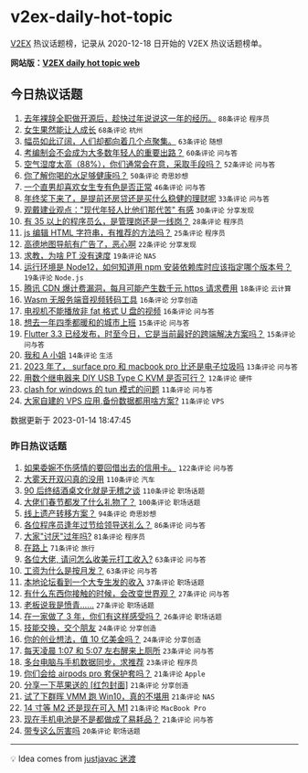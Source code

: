 # v2ex-daily-hot-topic

[V2EX](https://www.v2ex.com/) 热议话题榜，记录从 2020-12-18 日开始的 V2EX 热议话题榜单。

**网站版：[V2EX daily hot topic web](https://boojack.github.io/v2ex-daily-hot-topic-web/)**

## 今日热议话题

<!-- TODAY BEGIN -->

1. [去年裸辞全职做开源后，趁快过年说说这一年的经历。](https://www.v2ex.com/t/908861) `88条评论` `程序员`
1. [女生果然能让人成长](https://www.v2ex.com/t/908887) `68条评论` `杭州`
1. [幅员如此辽阔，人们却都向着几个点聚集。](https://www.v2ex.com/t/908907) `63条评论` `随想`
1. [考编制会不会成为大多数年轻人的重要出路？](https://www.v2ex.com/t/908862) `60条评论` `问与答`
1. [空气湿度太高（88%），你们通常会在意，采取手段吗？](https://www.v2ex.com/t/908860) `52条评论` `问与答`
1. [你了解你喝的水足够健康吗？](https://www.v2ex.com/t/908930) `50条评论` `奇思妙想`
1. [一个直男却喜欢女生专有色是否正常](https://www.v2ex.com/t/908910) `46条评论` `问与答`
1. [年终奖下来了，是提前还房贷还是买什么稳健的理财呢](https://www.v2ex.com/t/908892) `33条评论` `问与答`
1. [观戴建业观点："现代年轻人比他们那代苦" 有感](https://www.v2ex.com/t/908908) `30条评论` `分享发现`
1. [有 35 以上的程序员么，是管理岗还是一线岗？](https://www.v2ex.com/t/908947) `28条评论` `程序员`
1. [js 编辑 HTML 字符串，有推荐的方法吗？](https://www.v2ex.com/t/908899) `25条评论` `程序员`
1. [高德地图导航有广告了，恶心啊](https://www.v2ex.com/t/908870) `22条评论` `分享发现`
1. [求教，为啥 PT 没有速度](https://www.v2ex.com/t/908942) `19条评论` `NAS`
1. [运行环境是 Node12，如何知道用 npm 安装依赖库时应该指定哪个版本号？](https://www.v2ex.com/t/908873) `19条评论` `Node.js`
1. [腾讯 CDN 爆计费漏洞，每月可能产生数千元 https 请求费用](https://www.v2ex.com/t/908877) `18条评论` `云计算`
1. [Wasm 无服务端音视频转码工具](https://www.v2ex.com/t/908890) `16条评论` `分享创造`
1. [电视机不能播放非 fat 格式 U 盘的视频](https://www.v2ex.com/t/908864) `16条评论` `问与答`
1. [想去一年四季都暖和的城市上班](https://www.v2ex.com/t/908962) `15条评论` `问与答`
1. [Flutter 3.3 已经发布，时至今日，它是当前最好的跨端解决方案吗？](https://www.v2ex.com/t/908849) `15条评论` `问与答`
1. [我和 A 小姐](https://www.v2ex.com/t/908879) `14条评论` `生活`
1. [2023 年了， surface pro 和 macbook pro 比还是电子垃圾吗](https://www.v2ex.com/t/908922) `13条评论` `问与答`
1. [用数个继电器来 DIY USB Type C KVM 是否可行？](https://www.v2ex.com/t/908847) `12条评论` `硬件`
1. [clash for windows 的 tun 模式的问题](https://www.v2ex.com/t/908951) `11条评论` `问与答`
1. [大家自建的 VPS 应用,备份数据都用啥方案?](https://www.v2ex.com/t/908918) `11条评论` `VPS`

数据更新于 2023-01-14 18:47:45

<!-- TODAY END -->

### 昨日热议话题

<!-- YESTERDAY BEGIN -->

1. [如果委婉不伤感情的要回借出去的信用卡。](https://www.v2ex.com/t/908644) `122条评论` `问与答`
1. [大雾天开双闪真的没用](https://www.v2ex.com/t/908586) `110条评论` `汽车`
1. [90 后终结酒桌文化就是无稽之谈](https://www.v2ex.com/t/908634) `110条评论` `职场话题`
1. [大佬们春节都发了什么礼物了？](https://www.v2ex.com/t/908672) `100条评论` `职场话题`
1. [线上遗产转移方案？](https://www.v2ex.com/t/908607) `94条评论` `奇思妙想`
1. [各位程序员逢年过节给领导送礼么？](https://www.v2ex.com/t/908629) `86条评论` `问与答`
1. [大家"讨厌"过年吗?](https://www.v2ex.com/t/908695) `81条评论` `程序员`
1. [在路上](https://www.v2ex.com/t/908582) `71条评论` `旅行`
1. [各位大佬, 请问怎么收美元打工收入?](https://www.v2ex.com/t/908587) `63条评论` `问与答`
1. [工资为什么是按月发？](https://www.v2ex.com/t/908658) `63条评论` `问与答`
1. [本地论坛看到一个大专生发的收入](https://www.v2ex.com/t/908766) `37条评论` `职场话题`
1. [有什么东西你接触的时候，会改变世界观？](https://www.v2ex.com/t/908787) `27条评论` `问与答`
1. [老板说我是愤青……](https://www.v2ex.com/t/908660) `27条评论` `职场话题`
1. [在一家做了 3 年，你们有这样感受吗？](https://www.v2ex.com/t/908599) `26条评论` `职场话题`
1. [技能交换，交个朋友](https://www.v2ex.com/t/908641) `24条评论` `分享创造`
1. [你的创业想法，值 10 亿美金吗？](https://www.v2ex.com/t/908595) `24条评论` `分享创造`
1. [每天凌晨 1:07 和 5:07 左右醒来上厕所](https://www.v2ex.com/t/908649) `23条评论` `问与答`
1. [多台电脑与手机数据同步，求推荐](https://www.v2ex.com/t/908640) `23条评论` `程序员`
1. [你们会给 airpods pro 套保护套吗？](https://www.v2ex.com/t/908781) `21条评论` `Apple`
1. [分享一下苹果送的 [红包封面]](https://www.v2ex.com/t/908689) `21条评论` `分享创造`
1. [试了下群晖 VMM 跑 Win10，真的不堪用](https://www.v2ex.com/t/908671) `21条评论` `NAS`
1. [14 寸等 M2 还是现在可入 M1](https://www.v2ex.com/t/908668) `21条评论` `MacBook Pro`
1. [现在手机电池是不是都做成了易耗品？](https://www.v2ex.com/t/908591) `21条评论` `问与答`
1. [带专这么厉害吗](https://www.v2ex.com/t/908735) `20条评论` `职场话题`

<!-- YESTERDAY END -->

---

💡 Idea comes from [justjavac 迷渡](https://github.com/justjavac/)
